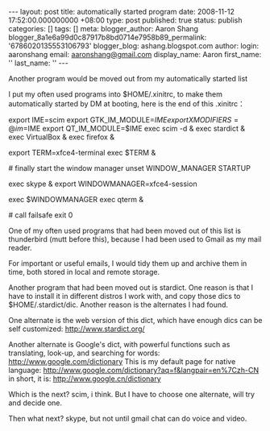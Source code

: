 --- layout: post title: automatically started program date: 2008-11-12 17:52:00.000000000 +08:00 type: post published: true status: publish categories: \[\] tags: \[\] meta: blogger\_author: Aaron Shang blogger\_8a1e6a99d0c87917b8bd0714e7958b89\_permalink: '6786020135553106793' blogger\_blog: ashang.blogspot.com author: login: aaronshang email: aaronshang@gmail.com display\_name: Aaron first\_name: '' last\_name: '' ---

Another program would be moved out from my automatically started list

I put my often used programs into $HOME/.xinitrc, to make them
automatically started by DM at booting, here is the end of this
.xinitrc：

export IME=scim
export GTK\_IM\_MODULE=$IME
export XMODIFIERS=@im=$IME
export QT\_IM\_MODULE=$IME
exec scim -d &
exec stardict &
exec VirtualBox &
exec firefox &

export TERM=xfce4-terminal
exec $TERM &

\# finally start the window manager
unset WINDOW\_MANAGER STARTUP

exec skype &
export WINDOWMANAGER=xfce4-session

exec $WINDOWMANAGER
exec qterm &

\# call failsafe
exit 0

One of my often used programs that had been moved out of this list is
thunderbird (mutt before this), because I had been used to Gmail as my
mail reader.

For important or useful emails, I would tidy them up and archive them
in time, both stored in local and remote storage.

Another program that had been moved out is stardict. One reason is
that I have to install it in different distros I work with, and copy
those dics to $HOME/.stardict/dic. Another reason is the alternates I
had found.

One alternate is the web version of this dict, which have enough dics
can be self customized:
<http://www.stardict.org/>

Another alternate is Google's dict, with powerful functions such as
translating, look-up, and searching for words:
<http://www.google.com/dictionary>
This is my default page for native language:
<http://www.google.com/dictionary?aq=f&langpair=en%7Czh-CN>
in short, it is:
<http://www.google.cn/dictionary>

Which is the next? scim, i think.
But I have to choose one alternate, will try and decide one.

Then what next? skype, but not until gmail chat can do voice and video.

<img src="%7B%7B%20site.baseurl%20%7D%7D/assets/4041220-6786020135553106793?l=ashang.blogspot.com" width="1" height="1" />

